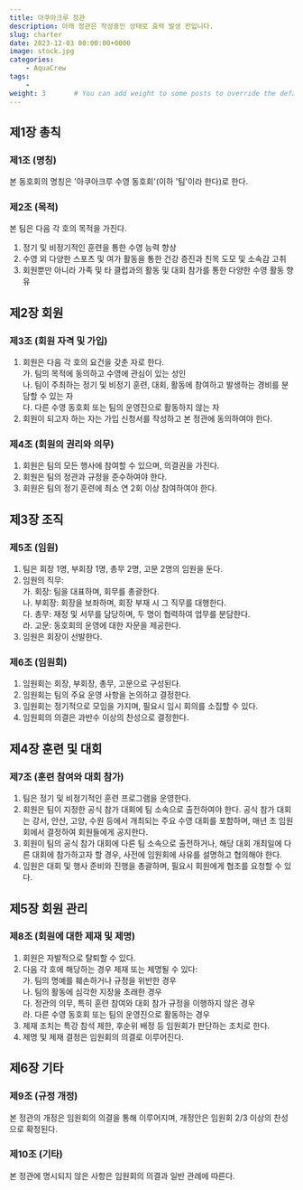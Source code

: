 ```yaml
---
title: 아쿠아크루 정관
description: 아래 정관은 작성중인 상태로 효력 발생 전입니다.
slug: charter
date: 2023-12-03 00:00:00+0000
image: stock.jpg
categories:
    - AquaCrew
tags:
    - 
weight: 3       # You can add weight to some posts to override the default sorting (date descending)
---
```


## 제1장 총칙

### 제1조 (명칭)
본 동호회의 명칭은 '아쿠아크루 수영 동호회'(이하 '팀'이라 한다)로 한다.

### 제2조 (목적)
본 팀은 다음 각 호의 목적을 가진다.
1. 정기 및 비정기적인 훈련을 통한 수영 능력 향상
2. 수영 외 다양한 스포츠 및 여가 활동을 통한 건강 증진과 친목 도모 및 소속감 고취
3. 회원뿐만 아니라 가족 및 타 클럽과의 활동 및 대회 참가를 통한 다양한 수영 활동 향유

## 제2장 회원

### 제3조 (회원 자격 및 가입)
1. 회원은 다음 각 호의 요건을 갖춘 자로 한다.  
   가. 팀의 목적에 동의하고 수영에 관심이 있는 성인  
   나. 팀이 주최하는 정기 및 비정기 훈련, 대회, 활동에 참여하고 발생하는 경비를 분담할 수 있는 자  
   다. 다른 수영 동호회 또는 팀의 운영진으로 활동하지 않는 자  
2. 회원이 되고자 하는 자는 가입 신청서를 작성하고 본 정관에 동의하여야 한다.

### 제4조 (회원의 권리와 의무)
1. 회원은 팀의 모든 행사에 참여할 수 있으며, 의결권을 가진다.
2. 회원은 팀의 정관과 규정을 준수하여야 한다.
3. 회원은 팀의 정기 훈련에 최소 연 2회 이상 참여하여야 한다.


## 제3장 조직

### 제5조 (임원)
1. 팀은 회장 1명, 부회장 1명, 총무 2명, 고문 2명의 임원을 둔다.
2. 임원의 직무:  
   가. 회장: 팀을 대표하며, 회무를 총괄한다.  
   나. 부회장: 회장을 보좌하며, 회장 부재 시 그 직무를 대행한다.  
   다. 총무: 재정 및 서무를 담당하며, 두 명이 협력하여 업무를 분담한다.  
   라. 고문: 동호회의 운영에 대한 자문을 제공한다.  
3. 임원은 회장이 선발한다.

### 제6조 (임원회)
1. 임원회는 회장, 부회장, 총무, 고문으로 구성된다.
2. 임원회는 팀의 주요 운영 사항을 논의하고 결정한다.
3. 임원회는 정기적으로 모임을 가지며, 필요시 임시 회의를 소집할 수 있다.
4. 임원회의 의결은 과반수 이상의 찬성으로 결정한다.

## 제4장 훈련 및 대회

### 제7조 (훈련 참여와 대회 참가)
1. 팀은 정기 및 비정기적인 훈련 프로그램을 운영한다.
2. 회원은 팀이 지정한 공식 참가 대회에 팀 소속으로 출전하여야 한다. 공식 참가 대회는 강서, 안산, 고양, 수원 등에서 개최되는 주요 수영 대회를 포함하며, 매년 초 임원회에서 결정하여 회원들에게 공지한다.
3. 회원이 팀의 공식 참가 대회에 다른 팀 소속으로 출전하거나, 해당 대회 개최일에 다른 대회에 참가하고자 할 경우, 사전에 임원회에 사유를 설명하고 협의해야 한다.
4. 임원은 대회 및 행사 준비와 진행을 총괄하며, 필요시 회원에게 협조를 요청할 수 있다.

## 제5장 회원 관리

### 제8조 (회원에 대한 제재 및 제명)
1. 회원은 자발적으로 탈퇴할 수 있다.
2. 다음 각 호에 해당하는 경우 제재 또는 제명될 수 있다:  
   가. 팀의 명예를 훼손하거나 규정을 위반한 경우  
   나. 팀의 활동에 심각한 지장을 초래한 경우  
   다. 정관의 의무, 특히 훈련 참여와 대회 참가 규정을 이행하지 않은 경우  
   라. 다른 수영 동호회 또는 팀의 운영진으로 활동하는 경우 
3. 제재 조치는 특강 참석 제한, 후순위 배정 등 임원회가 판단하는 조치로 한다.
4. 제명 및 제재 결정은 임원회의 의결로 이루어진다.

## 제6장 기타

### 제9조 (규정 개정)
본 정관의 개정은 임원회의 의결을 통해 이루어지며, 개정안은 임원회 2/3 이상의 찬성으로 확정된다.

### 제10조 (기타)
본 정관에 명시되지 않은 사항은 임원회의 의결과 일반 관례에 따른다.